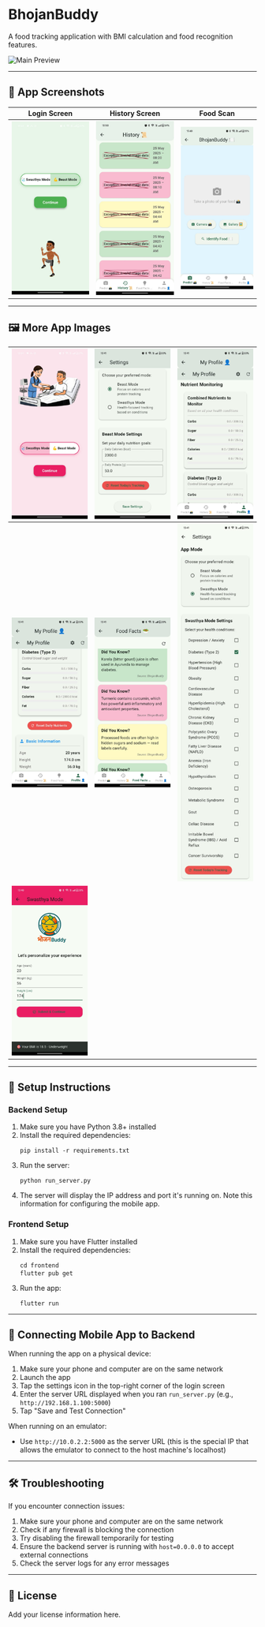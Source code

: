 # BhojanBuddy

A food tracking application with BMI calculation and food recognition features.

![Main Preview](app_images/11.jpg)

---

## 📱 App Screenshots

| Login Screen              | History Screen            | Food Scan                |
|:------------------------:|:------------------------:|:-----------------------:|
| ![Login](app_images/9.jpg) | ![History](app_images/1.jpg) | ![Scan](app_images/5.jpg) |

---

## 🖼 More App Images

| ![](app_images/10.jpg) | ![](app_images/2.jpg) | ![](app_images/3.jpg) |
|:----------------------:|:---------------------:|:---------------------:|
| ![](app_images/4.jpg)  | ![](app_images/6.jpg) | ![](app_images/7.jpg) |
| ![](app_images/8.jpg)  |                       |                       |

---

## 🚀 Setup Instructions

### Backend Setup

1. Make sure you have Python 3.8+ installed
2. Install the required dependencies:
   ```
   pip install -r requirements.txt
   ```
3. Run the server:
   ```
   python run_server.py
   ```
4. The server will display the IP address and port it's running on. Note this information for configuring the mobile app.

### Frontend Setup

1. Make sure you have Flutter installed
2. Install the required dependencies:
   ```
   cd frontend
   flutter pub get
   ```
3. Run the app:
   ```
   flutter run
   ```

---

## 🔗 Connecting Mobile App to Backend

When running the app on a physical device:

1. Make sure your phone and computer are on the same network
2. Launch the app
3. Tap the settings icon in the top-right corner of the login screen
4. Enter the server URL displayed when you ran `run_server.py` (e.g., `http://192.168.1.100:5000`)
5. Tap "Save and Test Connection"

When running on an emulator:

- Use `http://10.0.2.2:5000` as the server URL (this is the special IP that allows the emulator to connect to the host machine's localhost)

---

## 🛠 Troubleshooting

If you encounter connection issues:

1. Make sure your phone and computer are on the same network
2. Check if any firewall is blocking the connection
3. Try disabling the firewall temporarily for testing
4. Ensure the backend server is running with `host=0.0.0.0` to accept external connections
5. Check the server logs for any error messages

---

## 📄 License

Add your license information here.